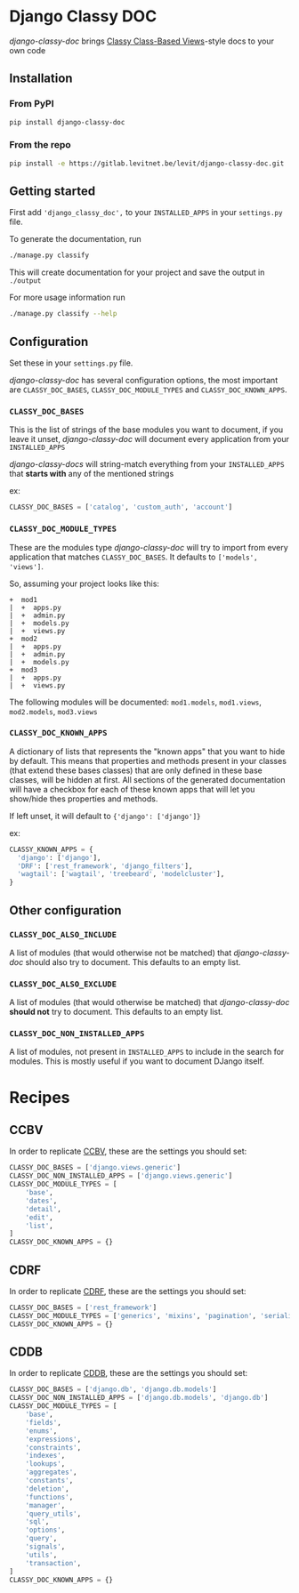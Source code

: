 # Django Classy DOC

*django-classy-doc* brings [Classy Class-Based Views](https://ccbv.co.uk)-style docs to your own code

## Installation

### From PyPI

```bash
pip install django-classy-doc
```

### From the repo

```bash
pip install -e https://gitlab.levitnet.be/levit/django-classy-doc.git
```

## Getting started

First add `'django_classy_doc',` to your `INSTALLED_APPS` in your `settings.py` file.

To generate the documentation, run

```bash
./manage.py classify
```

This will create documentation for your project and save the output in `./output`

For more usage information run

```bash
./manage.py classify --help
```

## Configuration

Set these in your `settings.py` file.

*django-classy-doc* has several configuration options, the most important are `CLASSY_DOC_BASES`, `CLASSY_DOC_MODULE_TYPES` and `CLASSY_DOC_KNOWN_APPS`.

### `CLASSY_DOC_BASES`

This is the list of strings of the base modules you want to document, if you leave it unset, *django-classy-doc* will document every application from your `INSTALLED_APPS`

*django-classy-docs* will string-match everything from your `INSTALLED_APPS` that **starts with** any of the mentioned strings

ex:
```python
CLASSY_DOC_BASES = ['catalog', 'custom_auth', 'account']
```

### `CLASSY_DOC_MODULE_TYPES`

These are the modules type *django-classy-doc* will try to import from every application that matches `CLASSY_DOC_BASES`. It defaults to `['models', 'views']`.

So, assuming your project looks like this:
```
+  mod1
|  +  apps.py
|  +  admin.py
|  +  models.py
|  +  views.py
+  mod2
|  +  apps.py
|  +  admin.py
|  +  models.py
+  mod3
|  +  apps.py
|  +  views.py
```

The following modules will be documented: `mod1.models`, `mod1.views`, `mod2.models`, `mod3.views`

### `CLASSY_DOC_KNOWN_APPS`

A dictionary of lists that represents the "known apps" that you want to hide by default. This means that properties and methods present in your classes (that extend these bases classes) that are only defined in these base classes, will be hidden at first.
All sections of the generated documentation will have a checkbox for each of these known apps that will let you show/hide thes properties and methods.

If left unset, it will default to `{'django': ['django']}`

ex:
```python
CLASSY_KNOWN_APPS = {
  'django': ['django'],                                                      
  'DRF': ['rest_framework', 'django_filters'],
  'wagtail': ['wagtail', 'treebeard', 'modelcluster'],
}
```

## Other configuration

### `CLASSY_DOC_ALSO_INCLUDE`

A list of modules (that would otherwise not be matched) that *django-classy-doc* should also try to document. This defaults to an empty list.

### `CLASSY_DOC_ALSO_EXCLUDE`

A list of modules (that would otherwise be matched) that *django-classy-doc* **should not** try to document. This defaults to an empty list.


### `CLASSY_DOC_NON_INSTALLED_APPS`

A list of modules, not present in `INSTALLED_APPS` to include in the search for modules. This is mostly useful if you want to document DJango itself.

# Recipes

## CCBV

In order to replicate [CCBV](https://ccbv.co.uk), these are the settings you should set:

```python
CLASSY_DOC_BASES = ['django.views.generic']
CLASSY_DOC_NON_INSTALLED_APPS = ['django.views.generic']
CLASSY_DOC_MODULE_TYPES = [
    'base',
    'dates',
    'detail',
    'edit',
    'list',
]
CLASSY_DOC_KNOWN_APPS = {}
```

## CDRF

In order to replicate [CDRF](https://cdrf.co), these are the settings you should set:

```python
CLASSY_DOC_BASES = ['rest_framework']
CLASSY_DOC_MODULE_TYPES = ['generics', 'mixins', 'pagination', 'serializers', 'views', 'viewsets']
CLASSY_DOC_KNOWN_APPS = {}
```

## CDDB

In order to replicate [CDDB](https://cddb.levit.be), these are the settings you should set:

```python
CLASSY_DOC_BASES = ['django.db', 'django.db.models']
CLASSY_DOC_NON_INSTALLED_APPS = ['django.db.models', 'django.db']
CLASSY_DOC_MODULE_TYPES = [
    'base',
    'fields',
    'enums',
    'expressions',
    'constraints',
    'indexes',
    'lookups',
    'aggregates',
    'constants',
    'deletion',
    'functions',
    'manager',
    'query_utils',
    'sql',
    'options',
    'query',
    'signals',
    'utils',
    'transaction',
]
CLASSY_DOC_KNOWN_APPS = {}
```

